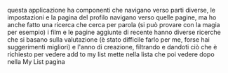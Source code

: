 questa applicazione ha componenti che navigano verso parti diverse,
 le impostazioni e la pagina del profilo navigano verso quelle pagine, 
 ma ho anche fatto una ricerca che cerca per parola (si può provare con la magia per esempio)
  i film e le pagine aggiunte di recente 
  hanno diverse ricerche che si basano sulla valutazione (è stato difficile farlo per me, forse hai suggerimenti migliori) e l'anno di creazione,
   filtrando e dandoti ciò che è richiesto per vedere
   add to my list mette nella lista che poi vedere dopo nella My List pagina
